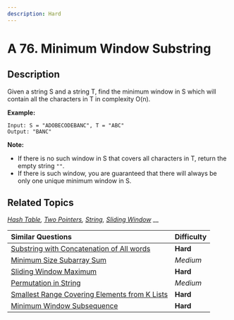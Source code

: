 ```yaml
---
description: Hard
---
```


# A 76. Minimum Window Substring

## Description

Given a string S and a string T, find the minimum window in S which will contain all the characters in T in complexity O\(n\).

**Example:**

```text
Input: S = "ADOBECODEBANC", T = "ABC"
Output: "BANC"
```

**Note:**

* If there is no such window in S that covers all characters in T, return the empty string `""`.
* If there is such window, you are guaranteed that there will always be only one unique minimum window in S.

## Related Topics

[_Hash Table_](https://leetcode.com/tag/hash-table/)_,_ [_Two Pointers_](https://leetcode.com/tag/two-pointers/)_,_ [_String_](https://leetcode.com/tag/string/)_,_ [_Sliding Window_](https://leetcode.com/tag/sliding-window/) __

| Similar Questions | Difficulty |
| :--- | :--- |
| [Substring with Concatenation of All words](a-30.-substring-with-concatenation-of-all-words.md) | **Hard** |
| [Minimum Size Subarray Sum](b-209.-minimum-size-subarray-sum.md) | _Medium_ |
| [Sliding Window Maximum](a-239.-sliding-window-maximum.md) | **Hard** |
| [Permutation in String](b-567.-permutation-in-string.md) | _Medium_ |
| [Smallest Range Covering Elements from K Lists](a-632.-smallest-range-covering-elements-from-k-lists.md) | **Hard** |
| [Minimum Window Subsequence](a-727.-minimum-window-subsequence.md) | **Hard** |



  
  


